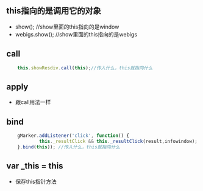 ## this指向的是调用它的对象
* show(); //show里面的this指向的是window
* webigs.show(); //show里面的this指向的是webigs

## call
```javascript
    this.showResdiv.call(this);//传入什么，this就指向什么
```
## apply
* 跟call用法一样

## bind
```javascript
    gMarker.addListener('click', function() {
			this._resultClick && this._resultClick(result,infowindow);
    }.bind(this)); //传入什么，this就指向什么
 ```
## var _this = this
* 保存this指针方法
